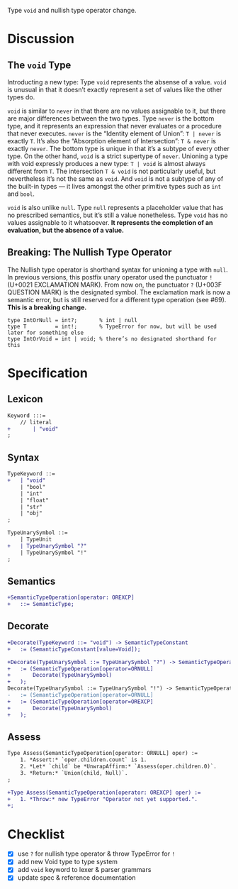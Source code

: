 Type `void` and nullish type operator change.

# Discussion

## The `void` Type
Introducting a new type: Type `void` represents the absense of a value. `void` is unusual in that it doesn’t exactly represent a set of values like the other types do.

`void` is similar to `never` in that there are no values assignable to it, but there are major differences between the two types. Type `never` is the bottom type, and it represents an expression that never evaluates or a procedure that never executes. `never` is the “Identity element of Union”: `T | never` is exactly `T`. It’s also the “Absorption element of Intersection”: `T & never` is exactly `never`. The bottom type is unique in that it’s a subtype of every other type. On the other hand, `void` is a strict supertype of `never`. Unioning a type with void expressly produces a new type: `T | void` is almost always different from `T`. The intersection `T & void` is not particularly useful, but nevertheless it’s not the same as `void`. And `void` is not a subtype of any of the built-in types — it lives amongst the other primitive types such as `int` and `bool`.

`void` is also unlike `null`. Type `null` represents a placeholder value that has no prescribed semantics, but it’s still a value nonetheless. Type `void` has no values assignable to it whatsoever. **It represents the completion of an evaluation, but the absence of a value.**

## Breaking: The Nullish Type Operator
The Nullish type operator is shorthand syntax for unioning a type with `null`. In previous versions, this postfix unary operator used the punctuator `!` (U+0021 EXCLAMATION MARK). From now on, the punctuator `?` (U+003F QUESTION MARK) is the designated symbol. The exclamation mark is now a semantic error, but is still reserved for a different type operation (see #69). **This is a breaking change.**
```cp
type IntOrNull = int?;       % int | null
type T         = int!;       % TypeError for now, but will be used later for something else
type IntOrVoid = int | void; % there’s no designated shorthand for this
```

# Specification

## Lexicon
```diff
Keyword :::=
	// literal
+		| "void"
;
```

## Syntax
```diff
TypeKeyword ::=
+	| "void"
	| "bool"
	| "int"
	| "float"
	| "str"
	| "obj"
;

TypeUnarySymbol ::=
	| TypeUnit
+	| TypeUnarySymbol "?"
	| TypeUnarySymbol "!"
;
```

## Semantics
```diff
+SemanticTypeOperation[operator: OREXCP]
+	::= SemanticType;
```

## Decorate
```diff
+Decorate(TypeKeyword ::= "void") -> SemanticTypeConstant
+	:= (SemanticTypeConstant[value=Void]);

+Decorate(TypeUnarySymbol ::= TypeUnarySymbol "?") -> SemanticTypeOperation
+	:= (SemanticTypeOperation[operator=ORNULL]
+		Decorate(TypeUnarySymbol)
+	);
Decorate(TypeUnarySymbol ::= TypeUnarySymbol "!") -> SemanticTypeOperation
-	:= (SemanticTypeOperation[operator=ORNULL]
+	:= (SemanticTypeOperation[operator=OREXCP]
+		Decorate(TypeUnarySymbol)
+	);
```

## Assess
```diff
Type Assess(SemanticTypeOperation[operator: ORNULL] oper) :=
	1. *Assert:* `oper.children.count` is 1.
	2. *Let* `child` be *UnwrapAffirm:* `Assess(oper.children.0)`.
	3. *Return:* `Union(child, Null)`.
;

+Type Assess(SemanticTypeOperation[operator: OREXCP] oper) :=
+	1. *Throw:* new TypeError "Operator not yet supported.".
+;
```

# Checklist
- [x] use `?` for nullish type operator & throw TypeError for `!`
- [x] add new Void type to type system
- [x] add `void` keyword to lexer & parser grammars
- [x] update spec & reference documentation
